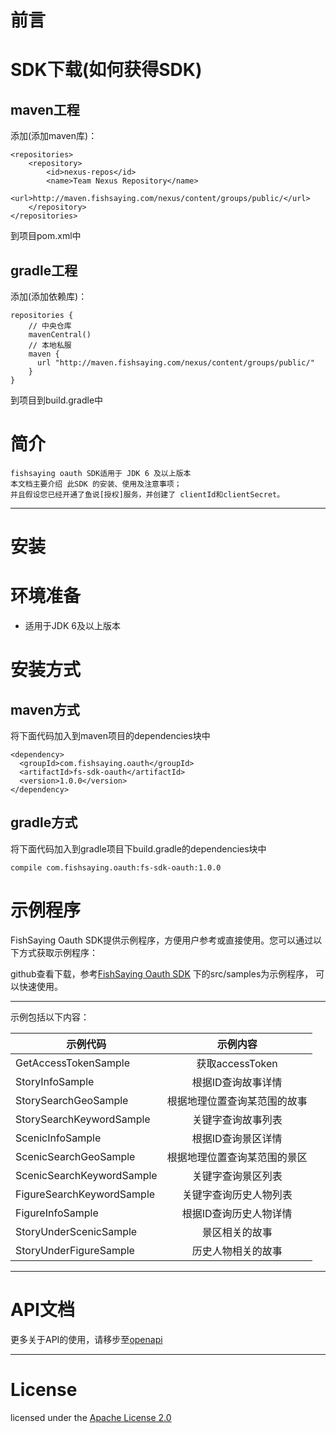 前言
=

SDK下载(如何获得SDK)
===
maven工程
----
添加(添加maven库)：
```
<repositories>
	<repository>
		<id>nexus-repos</id>
		<name>Team Nexus Repository</name>
		<url>http://maven.fishsaying.com/nexus/content/groups/public/</url>
	</repository>
</repositories>
```
到项目pom.xml中

gradle工程
----
添加(添加依赖库)：
```
repositories {
	// 中央仓库
	mavenCentral()
	// 本地私服
    maven {
      url "http://maven.fishsaying.com/nexus/content/groups/public/"
    }
}
```
到项目到build.gradle中 

简介
===

```
fishsaying oauth SDK适用于 JDK 6 及以上版本
本文档主要介绍 此SDK 的安装、使用及注意事项；
并且假设您已经开通了鱼说[授权]服务，并创建了 clientId和clientSecret。
```
-----

安装
=

环境准备
===
 * 适用于JDK 6及以上版本

安装方式
===
maven方式
---
将下面代码加入到maven项目的dependencies块中

```
<dependency>
  <groupId>com.fishsaying.oauth</groupId>
  <artifactId>fs-sdk-oauth</artifactId>
  <version>1.0.0</version>
</dependency>
```    

gradle方式
---
将下面代码加入到gradle项目下build.gradle的dependencies块中

```
compile com.fishsaying.oauth:fs-sdk-oauth:1.0.0
```

示例程序
===

FishSaying Oauth SDK提供示例程序，方便用户参考或直接使用。您可以通过以下方式获取示例程序：

github查看下载，参考[FishSaying Oauth SDK](https://github.com/fishsaying/openapi-sdk) 下的src/samples为示例程序，
可以快速使用。

-----
示例包括以下内容：

| 示例代码       |   示例内容     | 
| ------------- |:-------------:|
| GetAccessTokenSample| 获取accessToken|
| StoryInfoSample     | 根据ID查询故事详情|
| StorySearchGeoSample| 根据地理位置查询某范围的故事|
| StorySearchKeywordSample|关键字查询故事列表|
| ScenicInfoSample     | 根据ID查询景区详情|
| ScenicSearchGeoSample| 根据地理位置查询某范围的景区|
| ScenicSearchKeywordSample|关键字查询景区列表|
| FigureSearchKeywordSample|关键字查询历史人物列表|
| FigureInfoSample     | 根据ID查询历史人物详情|
| StoryUnderScenicSample|景区相关的故事|
| StoryUnderFigureSample|历史人物相关的故事|

-----

API文档
===
更多关于API的使用，请移步至[openapi](https://github.com/fishsaying/openapi)

----

License
===

licensed under the [Apache License 2.0](https://www.apache.org/licenses/)

